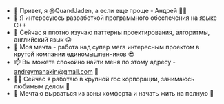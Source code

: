 - 👋 Привет, я @QuandJaden, а если еще проще - Андрей 🧍‍♂️
- 👀 Я интересуюсь разработкой программного обеспечения на языке C++ 
- 🌱 Сейчас я плотно изучаю паттерны проектирования, алгоритмы, английский язык 😛 
- 💞️ Моя мечта - работа над супер мега интересным проектом в крутой компании единомышленников 😎
- 📫 Вы можете спокойно найти меня по этому адресу - andreymanakin@gmail.com 💌
- 🧑‍💼 Сейчас я работаю в крупной гос корпорации, занимаюсь любимым делом 💼
- 💭 Мечтаю вырваться из зоны комфорта и начать жить на полную 🧵

<!---
QuandJaden/QuandJaden is a ✨ special ✨ repository because its `README.md` (this file) appears on your GitHub profile.
You can click the Preview link to take a look at your changes.
--->
